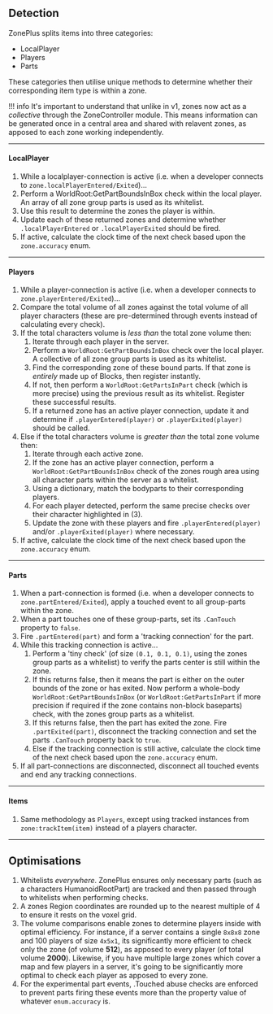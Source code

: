 ## Detection
ZonePlus splits items into three categories:

- LocalPlayer
- Players
- Parts

These categories then utilise unique methods to determine whether their corresponding item type is within a zone.

!!! info
    It's important to understand that unlike in v1, zones now act as a *collective* through the ZoneController module. This means information can be generated once in a central area and shared with relavent zones, as apposed to each zone working independently.

-------------------------------------
#### LocalPlayer
1. While a localplayer-connection is active (i.e. when a developer connects to ``zone.localPlayerEntered/Exited``)...
2. Perform a WorldRoot:GetPartBoundsInBox check within the local player. An array of all zone group parts is used as its whitelist.
3. Use this result to determine the zones the player is within.
4. Update each of these returned zones and determine whether ``.localPlayerEntered`` or ``.localPlayerExited`` should be fired.
5. If active, calculate the clock time of the next check based upon the ``zone.accuracy`` enum.

-------------------------------------
####  Players
1. While a player-connection is active (i.e. when a developer connects to ``zone.playerEntered/Exited``)...
2. Compare the total volume of all zones against the total volume of all player characters (these are pre-determined through events instead of calculating every check).
3. If the total characters volume is *less than* the total zone volume then:
      1. Iterate through each player in the server.
      2. Perform a ``WorldRoot:GetPartBoundsInBox`` check over the local player. A collective of all zone group parts is used as its whitelist.
      3. Find the corresponding zone of these bound parts. If that zone is *entirely* made up of Blocks, then register instantly.
      4. If not, then perform a ``WorldRoot:GetPartsInPart`` check (which is more precise) using the previous result as its whitelist. Register these successful results.
      5. If a returned zone has an active player connection, update it and determine if ``.playerEntered(player)`` or ``.playerExited(player)`` should be called.
4. Else if the total characters volume is *greater than* the total zone volume then:
      1. Iterate through each active zone.
      2. If the zone has an active player connection, perform a ``WorldRoot:GetPartBoundsInBox`` check of the zones rough area using all character parts within the server as a whitelist.
      3. Using a dictionary, match the bodyparts to their corresponding players.
      4. For each player detected, perform the same precise checks over their character highlighted in (3).
      5. Update the zone with these players and fire ``.playerEntered(player)`` and/or ``.playerExited(player)`` where necessary.
5. If active, calculate the clock time of the next check based upon the ``zone.accuracy`` enum.

-------------------------------------
#### Parts
1. When a part-connection is formed (i.e. when a developer connects to ``zone.partEntered/Exited``), apply a touched event to all group-parts within the zone.
2. When a part touches one of these group-parts, set its ``.CanTouch`` property to ``false``.
3. Fire ``.partEntered(part)`` and form a 'tracking connection' for the part.
4. While this tracking connection is active...
      1. Perform a 'tiny check' (of size ``(0.1, 0.1, 0.1)``, using the zones group parts as a whitelist) to verify the parts center is still within the zone.
      2. If this returns false, then it means the part is either on the outer bounds of the zone or has exited. Now perform a whole-body ``WorldRoot:GetPartBoundsInBox`` (or ``WorldRoot:GetPartsInPart`` if more precision if required if the zone contains non-block baseparts) check, with the zones group parts as a whitelist.
      3. If this returns false, then the part has exited the zone. Fire ``.partExited(part)``, disconnect the tracking connection and set the parts ``.CanTouch`` property back to ``true``.
      4. Else if the tracking connection is still active, calculate the clock time of the next check based upon the ``zone.accuracy`` enum.
5. If all part-connections are disconnected, disconnect all touched events and end any tracking connections.

-------------------------------------
#### Items
1. Same methodology as ``Players``, except using tracked instances from ``zone:trackItem(item)`` instead of a players character.

-------------------------------------
## Optimisations
1. Whitelists *everywhere*. ZonePlus ensures only necessary parts (such as a characters HumanoidRootPart) are tracked and then passed through to whitelists when performing checks.
2. A zones Region coordinates are rounded up to the nearest multiple of 4 to ensure it rests on the voxel grid.
3. The volume comparisons enable zones to determine players inside with optimal efficiency. For instance, if a server contains a single ``8x8x8`` zone and 100 players of size ``4x5x1``, its significantly more efficient to check only the zone (of volume **512**), as apposed to every player (of total volume **2000**). Likewise, if you have multiple large zones which cover a map and few players in a server, it's going to be significantly more optimal to check each player as apposed to every zone.
4. For the experimental part events, .Touched abuse checks are enforced to prevent parts firing these events more than the property value of whatever ``enum.accuracy`` is.